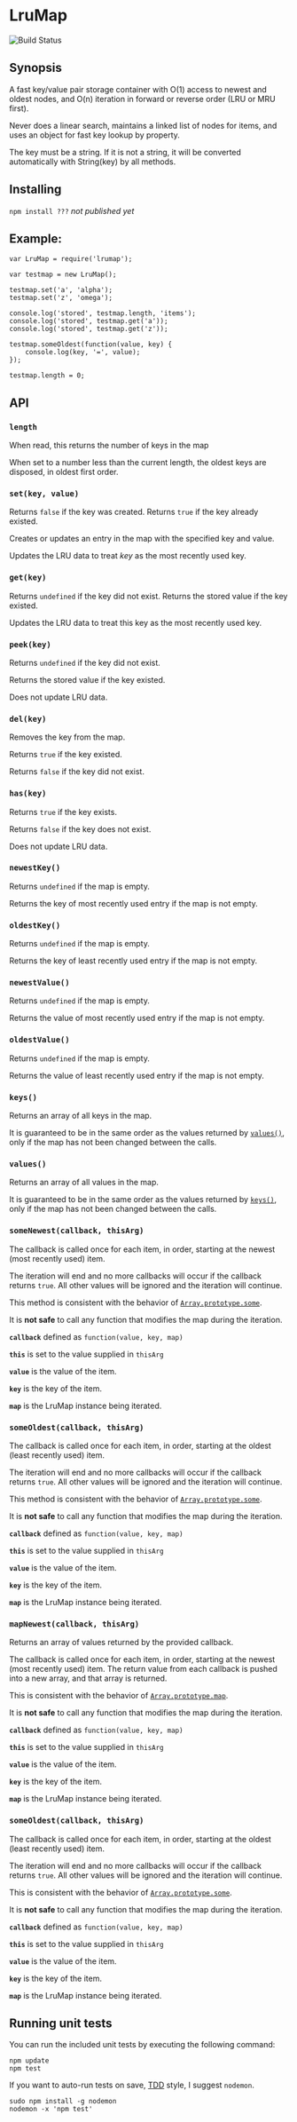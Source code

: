 # LruMap

![Build Status](https://api.travis-ci.org/doug65536/lrumap.svg)

## Synopsis

A fast key/value pair storage container with O(1) access to
newest and oldest nodes, and O(n) iteration in forward or 
reverse order (LRU or MRU first).

Never does a linear search, maintains a linked list of nodes
for items, and uses an object for fast key lookup by property.

The key must be a string. If it is not a string, it will
be converted automatically with String(key) by all methods.

## Installing

`npm install ???`  *not published yet*

## Example:
```
var LruMap = require('lrumap');

var testmap = new LruMap();

testmap.set('a', 'alpha');
testmap.set('z', 'omega');

console.log('stored', testmap.length, 'items');
console.log('stored', testmap.get('a'));
console.log('stored', testmap.get('z'));

testmap.someOldest(function(value, key) {
    console.log(key, '=', value);
});

testmap.length = 0;
```

## API

### `length`

When read, this returns the number of keys in the map

When set to a number less than the current length, the
oldest keys are disposed, in oldest first order.

### `set(key, value)`

Returns `false` if the key was created.
Returns `true` if the key already existed.

Creates or updates an entry in the map with the specified
key and value. 

Updates the LRU data to treat *key* as the most recently
used key.

### `get(key)`

Returns `undefined` if the key did not exist.
Returns the stored value if the key existed.

Updates the LRU data to treat this key as the most recently
used key.

### `peek(key)`

Returns `undefined` if the key did not exist.

Returns the stored value if the key existed.

Does not update LRU data.

### `del(key)`

Removes the key from the map.

Returns `true` if the key existed.

Returns `false` if the key did not exist.

### `has(key)`

Returns `true` if the key exists.

Returns `false` if the key does not exist.

Does not update LRU data.

### `newestKey()`

Returns `undefined` if the map is empty.

Returns the key of most recently used 
entry if the map is not empty.

### `oldestKey()`

Returns `undefined` if the map is empty.

Returns the key of least recently used 
entry if the map is not empty.

### `newestValue()`

Returns `undefined` if the map is empty.

Returns the value of most recently used 
entry if the map is not empty.

### `oldestValue()`

Returns `undefined` if the map is empty.

Returns the value of least recently used 
entry if the map is not empty.

### `keys()`

Returns an array of all keys in the map.

It is guaranteed to be in the same order as the
values returned by [`values()`](#values), only if the
map has not been changed between the calls.

### `values()`

Returns an array of all values in the map.

It is guaranteed to be in the same order as the
values returned by [`keys()`](#keys), only if the
map has not been changed between the calls.

### `someNewest(callback, thisArg)`

The callback is called once for each item, in order, 
starting at the newest (most recently used) item.

The iteration will end and no more callbacks will
occur if the callback returns `true`. All other values
will be ignored and the iteration will continue.

This method is consistent with the behavior of
[`Array.prototype.some`](https://developer.mozilla.org/en-US/docs/Web/JavaScript/Reference/Global_Objects/Array/some).

It is **not safe** to call any function that modifies the
map during the iteration.

**`callback`** defined as `function(value, key, map)`

**`this`** is set to the value supplied in `thisArg`

**`value`** is the value of the item.

**`key`** is the key of the item.

**`map`** is the LruMap instance being iterated.

### `someOldest(callback, thisArg)`

The callback is called once for each item, in order, 
starting at the oldest (least recently used) item.

The iteration will end and no more callbacks will
occur if the callback returns `true`. All other values
will be ignored and the iteration will continue.

This method is consistent with the behavior of
[`Array.prototype.some`](https://developer.mozilla.org/en-US/docs/Web/JavaScript/Reference/Global_Objects/Array/some).

It is **not safe** to call any function that modifies the
map during the iteration.

**`callback`** defined as `function(value, key, map)`

**`this`** is set to the value supplied in `thisArg`

**`value`** is the value of the item.

**`key`** is the key of the item.

**`map`** is the LruMap instance being iterated.

### `mapNewest(callback, thisArg)`

Returns an array of values returned by the provided callback.

The callback is called once for each item, in order, 
starting at the newest (most recently used) item.
The return value from each callback is pushed into
a new array, and that array is returned.

This is consistent with the behavior of
[`Array.prototype.map`](https://developer.mozilla.org/en-US/docs/Web/JavaScript/Reference/Global_Objects/Array/map).

It is **not safe** to call any function that modifies the
map during the iteration.

**`callback`** defined as `function(value, key, map)`

**`this`** is set to the value supplied in `thisArg`

**`value`** is the value of the item.

**`key`** is the key of the item.

**`map`** is the LruMap instance being iterated.

### `someOldest(callback, thisArg)`

The callback is called once for each item, in order, 
starting at the oldest (least recently used) item.

The iteration will end and no more callbacks will
occur if the callback returns `true`. All other values
will be ignored and the iteration will continue.

This is consistent with the behavior of
[`Array.prototype.some`](https://developer.mozilla.org/en-US/docs/Web/JavaScript/Reference/Global_Objects/Array/some).

It is **not safe** to call any function that modifies the
map during the iteration.

**`callback`** defined as `function(value, key, map)`

**`this`** is set to the value supplied in `thisArg`

**`value`** is the value of the item.

**`key`** is the key of the item.

**`map`** is the LruMap instance being iterated.

## Running unit tests

You can run the included unit tests by executing the following command:

```
npm update
npm test
```

If you want to auto-run tests on save,
[TDD](https://en.wikipedia.org/wiki/Test-driven_development)
style, I suggest `nodemon`.

```
sudo npm install -g nodemon
nodemon -x 'npm test'
```
